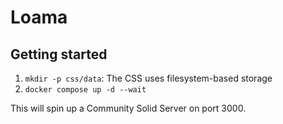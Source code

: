 # Loama

## Getting started

1. `mkdir -p css/data`: The CSS uses filesystem-based storage
2. `docker compose up -d --wait`

This will spin up a Community Solid Server on port 3000.
